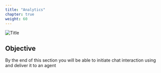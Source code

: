 ```yaml
---
title: "Analytics"
chapter: true
weight: 60
---
```


![Title](/images/chat2.PNG)

## Objective

By the end of this section you will be able to initiate chat interaction using and deliver it to an agent
